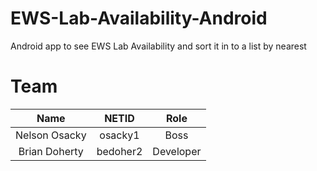 EWS-Lab-Availability-Android
============================

Android app to see EWS Lab Availability and sort it in to a list by nearest

Team
=============
| Name       | NETID           | Role  |
| :-------------: |:-------------:| :-----:|
| Nelson Osacky      | osacky1  | Boss      |
| Brian Doherty      | bedoher2 | Developer |

